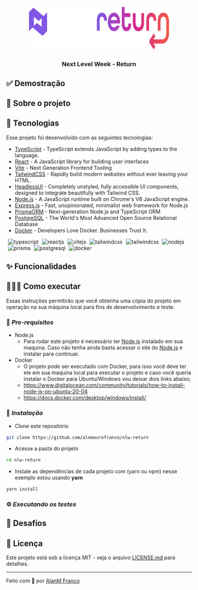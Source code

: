 <h1 align="center">
<img src=".github/assets/logo@nlw-return.svg" alt="" width="380" height="120" />
</h1>

<h3 align="center"><b>Next Level Week - Return</b></h3>

## ✅ Demostração

## 🎉 Sobre o projeto

## 🚀 Tecnologias
Esse projeto foi desenvolvido com as seguintes tecnologias:

* [TypeScript](https://typescriptlang.org) - TypeScript extends JavaScript by adding types to the language.
* [React](https://reactjs.org/) - A JavaScript library for building user interfaces
* [Vite](https://vitejs.dev/) - Next Generation Frontend Tooling
* [TailwindCSS](https://tailwindcss.com/) - Rapidly build modern websites without ever leaving your HTML.
* [HeadlessUI](https://headlessui.dev/) - Completely unstyled, fully accessible UI components, designed to integrate beautifully with Tailwind CSS.
* [Node.js](https://nodejs.org/en/) - A JavaScript runtime built on Chrome's V8 JavaScript engine.
* [Express.js](http://expressjs.com/) - Fast, unopinionated, minimalist web framework for Node.js
* [PrismaORM](https://prisma.io/) - Next-generation Node.js and TypeScript ORM
* [PostgreSQL](https://www.postgresql.org/) - The World's Most Advanced Open Source Relational Database
* [Docker](https://www.docker.com/) - Developers Love Docker. Businesses Trust It.

<p>
<img src="https://cdn.svgporn.com/logos/typescript-icon.svg" alt="typescript" width="45" height="45" style="margin-left: 5px;"/>
<img src="https://cdn.svgporn.com/logos/react.svg" alt="reactjs" width="45" height="45" style="margin-left: 5px;"/>
<img src="https://cdn.svgporn.com/logos/vitejs.svg" alt="vitejs" width="45" height="45" style="margin-left: 5px;"/>
<img src="https://cdn.svgporn.com/logos/tailwindcss-icon.svg" alt="tailwindcss" width="45" height="45" style="margin-left: 5px;"/>
<img src="https://cdn.svgporn.com/logos/headlessui-icon.svg" alt="tailwindcss" width="45" height="45" style="margin-left: 5px;"/>
<img src="https://cdn.svgporn.com/logos/nodejs-icon.svg" alt="nodejs" width="45" height="45" style="margin-left: 5px;"/>
<img src="https://cdn.svgporn.com/logos/prisma.svg" alt="prisma" width="45" height="45" style="margin-left: 5px;"/>
<img src="https://cdn.svgporn.com/logos/postgresql.svg" alt="postgresql" width="45" height="45" style="margin-left: 5px;"/>
<img src="https://cdn.svgporn.com/logos/docker-icon.svg" alt="docker" width="45" height="45" style="margin-left: 5px;"/>

## ✨ Funcionalidades

## 👨🏼‍💻 Como executar
Essas instruções permitirão que você obtenha uma cópia do projeto em operação na sua máquina local para fins de desenvolvimento e teste.

### 📃 *Pre-requisitos*
- Node.js
  - Para rodar este projeto é necessário ter [Node.js](https://nodejs.org/) instalado em sua maquina. Caso não tenha ainda basta acessar o site do [Node.js](https://nodejs.org/) e instalar para continuar.
- Docker
  - O projeto pode ser executado com Docker, para isso você deve ter ele em sua maquina local para executar o projeto e caso você queria instalar o Docker para Ubuntu/Windows vou deixar dois links abaixo;
  - https://www.digitalocean.com/community/tutorials/how-to-install-node-js-on-ubuntu-20-04
  - https://docs.docker.com/desktop/windows/install/

### 🔧 *Instalação*
- Clone este repositório
```bash
git clone https://github.com/alnmaurofranco/nlw-return
```
- Acesse a pasta do projeto
```bash
cd nlw-return
```
- Instale as dependências de cada projeto com (yarn ou npm) nesse exemplo estou usando **yarn**
```bash
yarn install
```
### ⚙️ *Executando os testes*

## 💫 Desafios

## 📝 Licença
Este projeto está sob a licença MIT - veja o arquivo [LICENSE.md](LICENSE) para detalhes.

---
Feito com 💚 por [AlanM Franco](https://github.com/alnmaurofranco)